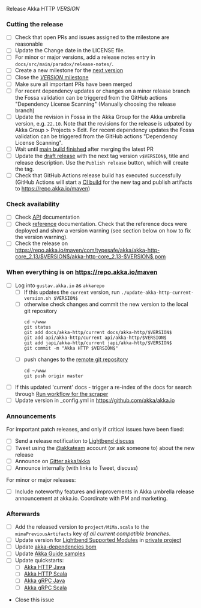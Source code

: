 Release Akka HTTP $VERSION$

<!--
Release Train Issue Template for Akka HTTP

(Liberally copied and adopted from Scala itself https://github.com/scala/scala-dev/blob/b11cd2e4a4431de7867db6b39362bea8fa6650e7/notes/releases/template.md)

For every release, use the `scripts/create-release-issue.sh` to make a copy of this file named after the release, and expand the variables.

Variables to be expanded in this template:
- VERSION=???

Key links:
  - akka/akka-http milestone: https://github.com/akka/akka-http/milestone/?
-->

### Cutting the release

- [ ] Check that open PRs and issues assigned to the milestone are reasonable
- [ ] Update the Change date in the LICENSE file.
- [ ] For minor or major versions, add a release notes entry in `docs/src/main/paradox/release-notes/`.
- [ ] Create a new milestone for the [next version](https://github.com/akka/akka-http/milestones)
- [ ] Close the [$VERSION$ milestone](https://github.com/akka/akka-http/milestones?direction=asc&sort=due_date)
- [ ] Make sure all important PRs have been merged
- [ ] For recent dependency updates or changes on a minor release branch the Fossa validation can be triggered from the GitHub actions "Dependency License Scanning" (Manually choosing the release branch)
- [ ] Update the revision in Fossa in the Akka Group for the Akka umbrella version, e.g. `22.10`. Note that the revisions for the release is udpated by Akka Group > Projects > Edit. For recent dependency updates the Fossa validation can be triggered from the GitHub actions "Dependency License Scanning".
- [ ] Wait until [main build finished](https://github.com/akka/akka-http/actions) after merging the latest PR
- [ ] Update the [draft release](https://github.com/akka/akka-http/releases) with the next tag version `v$VERSION$`, title and release description. Use the `Publish release` button, which will create the tag.
- [ ] Check that GitHub Actions release build has executed successfully (GitHub Actions will start a [CI build](https://github.com/akka/akka-http/actions) for the new tag and publish artifacts to https://repo.akka.io/maven)

### Check availability

- [ ] Check [API](https://doc.akka.io/api/akka-http/$VERSION$/) documentation
- [ ] Check [reference](https://doc.akka.io/docs/akka-http/$VERSION$/) documentation. Check that the reference docs were deployed and show a version warning (see section below on how to fix the version warning).
- [ ] Check the release on https://repo.akka.io/maven/com/typesafe/akka/akka-http-core_2.13/$VERSION$/akka-http-core_2.13-$VERSION$.pom

### When everything is on https://repo.akka.io/maven
  - [ ] Log into `gustav.akka.io` as `akkarepo` 
    - [ ] If this updates the `current` version, run `./update-akka-http-current-version.sh $VERSION$`
    - [ ] otherwise check changes and commit the new version to the local git repository
         ```
         cd ~/www
         git status
         git add docs/akka-http/current docs/akka-http/$VERSION$
         git add api/akka-http/current api/akka-http/$VERSION$
         git add japi/akka-http/current japi/akka-http/$VERSION$
         git commit -m "Akka HTTP $VERSION$"
         ```
    - [ ] push changes to the [remote git repository](https://github.com/akka/doc.akka.io)
         ```
         cd ~/www
         git push origin master
         ```

  - [ ] If this updated 'current' docs - trigger a re-index of the docs for search through [Run workflow for the scraper](https://github.com/akka/akka-http/actions/workflows/algolia-doc-site-scrape.yml)
  - [ ] Update version in _config.yml in https://github.com/akka/akka.io

### Announcements

For important patch releases, and only if critical issues have been fixed:

- [ ] Send a release notification to [Lightbend discuss](https://discuss.akka.io)
- [ ] Tweet using the [@akkateam](https://twitter.com/akkateam/) account (or ask someone to) about the new release
- [ ] Announce on [Gitter akka/akka](https://gitter.im/akka/akka)
- [ ] Announce internally (with links to Tweet, discuss)

For minor or major releases:

- [ ] Include noteworthy features and improvements in Akka umbrella release announcement at akka.io. Coordinate with PM and marketing.

### Afterwards

- [ ] Add the released version to `project/MiMa.scala` to the `mimaPreviousArtifacts` key *of all current compatible branches*.
- [ ] Update version for [Lightbend Supported Modules](https://developer.lightbend.com/docs/lightbend-platform/introduction/getting-help/build-dependencies.html) in [private project](https://github.com/lightbend/lightbend-technology-intro-doc/blob/master/docs/modules/getting-help/examples/build.sbt)
- [ ] Update [akka-dependencies bom](https://github.com/lightbend/akka-dependencies)
- [ ] Update [Akka Guide samples](https://github.com/akka/akka-platform-guide)
- [ ] Update quickstarts:
  - [ ] [Akka HTTP Java](https://github.com/akka/akka-http-quickstart-java.g8/blob/main/src/main/g8/default.properties)
  - [ ] [Akka HTTP Scala](https://github.com/akka/akka-http-quickstart-scala.g8/blob/main/src/main/g8/default.properties)
  - [ ] [Akka gRPC Java](https://github.com/akka/akka-grpc-quickstart-java.g8/blob/main/src/main/g8/default.properties)
  - [ ] [Akka gRPC Scala](https://github.com/akka/akka-grpc-quickstart-scala.g8/blob/main/src/main/g8/default.properties)

- Close this issue
